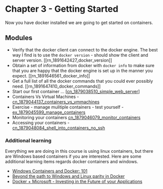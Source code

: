 # Chapter 3 - Getting Started
Now you have docker installed we are going to get started on containers. 

## Modules 
- Verify that the docker client can connect to the docker engine. The best way I find is to use the `docker version` - should show the client and server version. [[rn_1891642427_docker_version]]
- Obtain a set of information from docker with `docker info` to make sure that you are happy that the docker engine is set up in the manner you expect. [[rn_1891646561_docker_info]]
- Get a full list of all the docker commands that you could ever possibly need. [[rn_1891647410_docker_commands]]
- Start our first container ... [[cn_1879038510_simple_web_server](cn_1879038510_simple_web_server.md)]
- Containers Vs Virtual Machines - [cn_1879044137_containers_vs_vmmachines](cn_1879044137_containers_vs_vmmachines.md)
- Exercise - manage mulitiple containers - test yourself - [ex_1879045599_manage_containers](ex_1879045599_manage_containers.md)
- Monitoring your containers [cn_1879046079_monitor_containers](cn_1879046079_monitor_containers.md)
- Accessing your containers - [cn_1879048084_shell_into_containers_no_ssh](cn_1879048084_shell_into_containers_no_ssh.md)

### Additional learning 
Everything we are doing in this course is using linux containers, but there are Windows based containers if you are interested. Here are some additional learning items regards docker containers and windows. 
- [Windows Containers and Docker: 101](https://www.youtube.com/watch?v=066-9yw8-7c)
- [ Beyond  the path to Windows and Linux parity in Docker](https://www.youtube.com/watch?v=4ZY_4OeyJsw)
- [Docker + Microsoft - Investing in the Future of your Applications](https://www.youtube.com/watch?v=QASAqcuuzgI)